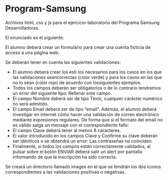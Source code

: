 # Program-Samsung
Archivos html, css y js para el ejercicio-laboratorio del Programa Samsung Desarrolladoras.

El enunciado es el siguiente:

El alumno deberá crear un formulario para crear una cuenta ficticia de acceso a una página web.

Se deberán tener en cuenta las siguientes validaciones:
- El alumno deberá crear los esti los necesarios para los casos en los que las validaciones seancorrectas (color verde) y para los casos en las que no lo sean (color rojo) de acuerdo con lossiguientes ejemplos.
- Todos los campos deberán ser obligatorios o de lo contrario tendremos un error del siguiente tipo: Rellenar este campo.
- El campo Nombre deberá ser de tipo Texto, cualquier carácter numérico no será admitido.
- El campo Email deberá ser de tipo “email”. Además, el alumno deberá investigar en internet cómo hacer una validación de correo electrónico mediante expresiones regulares. De forma que si el formato del email no es válido salga un mensaje con el correspondiente fallo:
- El campo Clave deberá tener al menos 8 caracteres.
- El valor introducido en los campos Clave y Confirme su clave deberán ser idénticos o se obtendrá un error: Las contraseñas no coinciden.
- Finalmente, si todos los campos están correctamente validados, al pulsar sobre el botón ENVIAR deberá salir un alert por pantalla informando de que la inscripción ha sido correcta.

Se creará un directorio llamado images en el que se tendrán los dos iconos correspondientes a las validaciones positivas o negativas.
